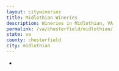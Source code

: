 ```yaml
---
layout: citywineries
title: Midlothian Wineries
description: Wineries in Midlothian, VA
permalink: /va/chesterfield/midlothian/
state: va
county: chesterfield
city: midlothian
---
```

-
